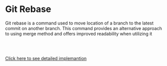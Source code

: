 # Git Rebase
Git rebase is a command used to move location of a branch to the latest commit on another branch. This command provides an alternative approach to using merge method and offers improved readability when utilizing it

<br /><br />

<a href="https://www.youtube.com/watch?v=4kJrcuIvbOo&list=PLFIM0718LjIVknj6sgsSceMqlq242-jNf&index=13&t=26s">
  Click here to see detailed implemantion
</a>

